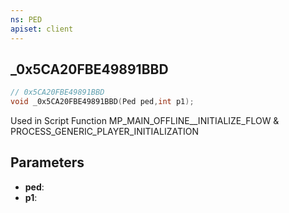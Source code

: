 ```yaml
---
ns: PED
apiset: client
---
```

## _0x5CA20FBE49891BBD

```c
// 0x5CA20FBE49891BBD
void _0x5CA20FBE49891BBD(Ped ped,int p1);
```

Used in Script Function MP_MAIN_OFFLINE__INITIALIZE_FLOW & PROCESS_GENERIC_PLAYER_INITIALIZATION

## Parameters
* **ped**:
* **p1**:
